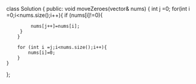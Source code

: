 class Solution {
public:
    void moveZeroes(vector<int>& nums) {
       int j =0;
        for(int i =0;i<nums.size();i++){
         if (nums[i]!=0){
             
             nums[j++]=nums[i];
         }   
        }
        
        for (int i =j;i<nums.size();i++){
            nums[i]=0;
        }
    }
};

